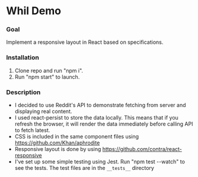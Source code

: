 # Whil Demo

### Goal
Implement a responsive layout in React based on specifications.

### Installation
1) Clone repo and run "npm i".<br />
2) Run "npm start" to launch.<br />

### Description
- I decided to use Reddit's API to demonstrate fetching from server and displaying real content.
- I used react-persist to store the data locally.  This means that if you refresh the browser, it will render the data immediately before calling API to fetch latest.
- CSS is included in the same component files using https://github.com/Khan/aphrodite
- Responsive layout is done by using https://github.com/contra/react-responsive
- I've set up some simple testing using Jest.  Run "npm test --watch" to see the tests.  The test files are in the `__tests__` directory
